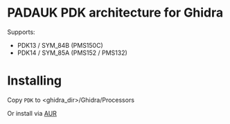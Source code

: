 # PADAUK PDK architecture for Ghidra

Supports:
- PDK13 / SYM_84B (PMS150C)
- PDK14 / SYM_85A (PMS152 / PMS132)

# Installing

Copy `PDK` to <ghidra_dir>/Ghidra/Processors

Or install via [AUR](https://aur.archlinux.org/packages/ghidra-extension-pdk-git)


